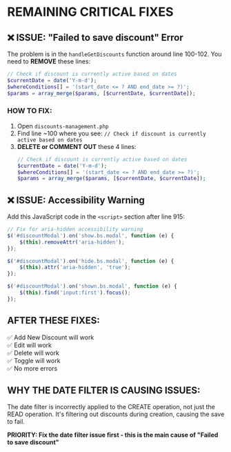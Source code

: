 # REMAINING CRITICAL FIXES

## ❌ ISSUE: "Failed to save discount" Error

The problem is in the `handleGetDiscounts` function around line 100-102. You need to **REMOVE** these lines:

```php
// Check if discount is currently active based on dates
$currentDate = date('Y-m-d');
$whereConditions[] = '(start_date <= ? AND end_date >= ?)';
$params = array_merge($params, [$currentDate, $currentDate]);
```

### HOW TO FIX:

1. Open `discounts-management.php`
2. Find line ~100 where you see: `// Check if discount is currently active based on dates`
3. **DELETE or COMMENT OUT** these 4 lines:
   ```php
   // Check if discount is currently active based on dates
   $currentDate = date('Y-m-d');
   $whereConditions[] = '(start_date <= ? AND end_date >= ?)';
   $params = array_merge($params, [$currentDate, $currentDate]);
   ```

## ❌ ISSUE: Accessibility Warning

Add this JavaScript code in the `<script>` section after line 915:

```javascript
// Fix for aria-hidden accessibility warning
$('#discountModal').on('show.bs.modal', function (e) {
    $(this).removeAttr('aria-hidden');
});

$('#discountModal').on('hide.bs.modal', function (e) {
    $(this).attr('aria-hidden', 'true');
});

$('#discountModal').on('shown.bs.modal', function (e) {
    $(this).find('input:first').focus();
});
```

## AFTER THESE FIXES:

✅ Add New Discount will work  
✅ Edit will work  
✅ Delete will work  
✅ Toggle will work  
✅ No more errors  

## WHY THE DATE FILTER IS CAUSING ISSUES:

The date filter is incorrectly applied to the CREATE operation, not just the READ operation. It's filtering out discounts during creation, causing the save to fail.

**PRIORITY: Fix the date filter issue first - this is the main cause of "Failed to save discount"**
